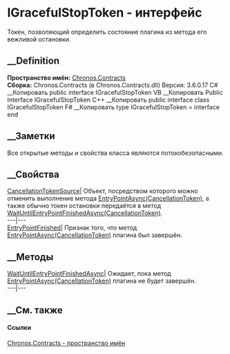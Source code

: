 # IGracefulStopToken - интерфейс
Токен, позволяющий определить состояние плагина из метода его вежливой
остановки.
## __Definition
 **Пространство имён:** [Chronos.Contracts](N_Chronos_Contracts.htm)  
 **Сборка:** Chronos.Contracts (в Chronos.Contracts.dll) Версия: 3.6.0.17
C# __Копировать
     public interface IGracefulStopToken
VB __Копировать
     Public Interface IGracefulStopToken
C++ __Копировать
     public interface class IGracefulStopToken
F# __Копировать
     type IGracefulStopToken = interface end
##  __Заметки
Все открытые методы и свойства класса являются потокобезопасными.
## __Свойства
[CancellationTokenSource](P_Chronos_Contracts_IGracefulStopToken_CancellationTokenSource.htm)|
Объект, посредством которого можно отменить выполнение метода
[EntryPointAsync(CancellationToken)](M_Chronos_Contracts_IPlugin_EntryPointAsync.htm),
а также обычно токен остановки передаётся в метод
[WaitUntilEntryPointFinishedAsync(CancellationToken)](M_Chronos_Contracts_IGracefulStopToken_WaitUntilEntryPointFinishedAsync.htm).  
---|---  
[EntryPointFinished](P_Chronos_Contracts_IGracefulStopToken_EntryPointFinished.htm)|
Признак того, что метод
[EntryPointAsync(CancellationToken)](M_Chronos_Contracts_IPlugin_EntryPointAsync.htm)
плагина был завершён.  
## __Методы
[WaitUntilEntryPointFinishedAsync](M_Chronos_Contracts_IGracefulStopToken_WaitUntilEntryPointFinishedAsync.htm)|
Ожидает, пока метод
[EntryPointAsync(CancellationToken)](M_Chronos_Contracts_IPlugin_EntryPointAsync.htm)
плагина не будет завершён.  
---|---  
## __См. также
#### Ссылки
[Chronos.Contracts - пространство имён](N_Chronos_Contracts.htm)

